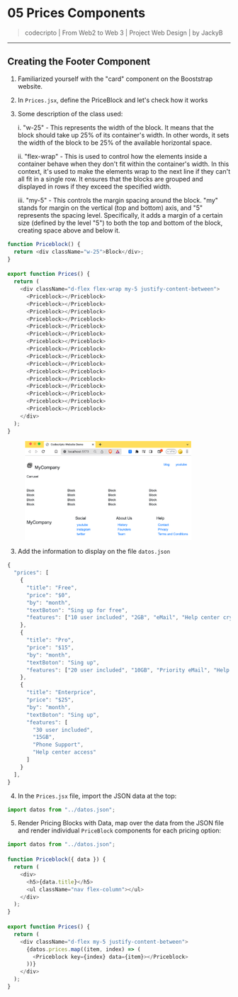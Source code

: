 # 05 Prices Components

> codecripto | From Web2 to Web 3 | Project Web Design | by JackyB

***

## Creating the Footer Component

1. Familiarized yourself with the "card" component on the Booststrap website.
2. In `Prices.jsx`, define the PriceBlock and let's check how it works
3.  Some description of the class used:

    i. "w-25" - This represents the width of the block. It means that the block should take up 25% of its container's width. In other words, it sets the width of the block to be 25% of the available horizontal space.

    ii. "flex-wrap" - This is used to control how the elements inside a container behave when they don't fit within the container's width. In this context, it's used to make the elements wrap to the next line if they can't all fit in a single row. It ensures that the blocks are grouped and displayed in rows if they exceed the specified width.

    iii. "my-5" - This controls the margin spacing around the block. "my" stands for margin on the vertical (top and bottom) axis, and "5" represents the spacing level. Specifically, it adds a margin of a certain size (defined by the level "5") to both the top and bottom of the block, creating space above and below it.

```javascript
function Priceblock() {
  return <div className="w-25">Block</div>;
}

export function Prices() {
  return (
    <div className="d-flex flex-wrap my-5 justify-content-between">
      <Priceblock></Priceblock>
      <Priceblock></Priceblock>
      <Priceblock></Priceblock>
      <Priceblock></Priceblock>
      <Priceblock></Priceblock>
      <Priceblock></Priceblock>
      <Priceblock></Priceblock>
      <Priceblock></Priceblock>
      <Priceblock></Priceblock>
      <Priceblock></Priceblock>
      <Priceblock></Priceblock>
      <Priceblock></Priceblock>
      <Priceblock></Priceblock>
      <Priceblock></Priceblock>
      <Priceblock></Priceblock>
      <Priceblock></Priceblock>
    </div>
  );
}
```

<figure><img src="../.gitbook/assets/image (10).png" alt="" width="375"><figcaption></figcaption></figure>

3. Add the information to display on the file `datos.json`

```javascript
{
  "prices": [
    {
      "title": "Free",
      "price": "$0",
      "by": "month",
      "textBoton": "Sing up for free",
      "features": ["10 user included", "2GB", "eMail", "Help center crypto"]
    },
    {
      "title": "Pro",
      "price": "$15",
      "by": "month",
      "textBoton": "Sing up",
      "features": ["20 user included", "10GB", "Priority eMail", "Help center"]
    },
    {
      "title": "Enterprice",
      "price": "$25",
      "by": "month",
      "textBoton": "Sing up",
      "features": [
        "30 user included",
        "15GB",
        "Phone Support",
        "Help center access"
      ]
    }
  ],
}
```

4. In the `Prices.jsx` file, import the JSON data at the top:

```jsx
import datos from "../datos.json";
```

5. Render Pricing Blocks with Data, map over the data from the JSON file and render individual `PriceBlock` components for each pricing option:

```javascript
import datos from "../datos.json";

function Priceblock({ data }) {
  return (
    <div>
      <h5>{data.title}</h5>
      <ul className="nav flex-column"></ul>
    </div>
  );
}

export function Prices() {
  return (
    <div className="d-flex my-5 justify-content-between">
      {datos.prices.map((item, index) => (
        <Priceblock key={index} data={item}></Priceblock>
      ))}
    </div>
  );
}

```

<figure><img src="../.gitbook/assets/Screenshot 2023-10-27 at 10.52.35 PM.png" alt="" width="346"><figcaption></figcaption></figure>
